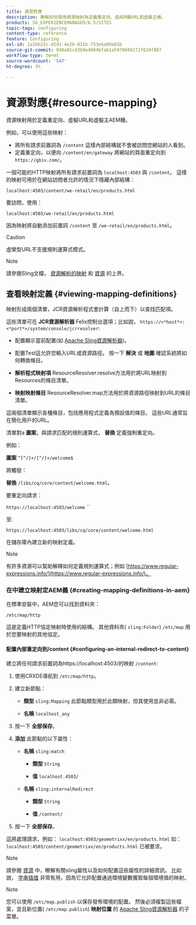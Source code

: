 ```yaml
---
title: 資源對應
description: 瞭解如何使用資源映射為定義重定向、虛AEM擬URL和虛擬主機。
products: SG_EXPERIENCEMANAGER/6.5/SITES
topic-tags: configuring
content-type: reference
feature: Configuring
exl-id: 1a1bb23c-d1d1-4e2b-811b-753e6a90a01b
source-git-commit: 940a01cd3b9e4804bfab1a5970699271f624f087
workflow-type: tm+mt
source-wordcount: '547'
ht-degree: 3%

---
```


# 資源對應{#resource-mapping}

資源映射用於定義重定向、虛擬URL和虛擬主AEM機。

例如，可以使用這些映射：

* 將所有請求前置詞為 `/content` 這樣內部結構就不會被訪問您網站的人看到。
* 定義重定向，以便向 `/content/en/gateway` 將網站的頁面重定向到 `https://gbiv.com/`。

一個可能的HTTP映射將所有請求前置詞為 `localhost:4503` 與 `/content`。 這樣的映射可用於在網站訪問者允許的情況下隱藏內部結構：

`localhost:4503/content/we-retail/en/products.html`

要訪問，使用：

`localhost:4503/we-retail/en/products.html`

因為映射將自動添加前置詞 `/content` 至 `/we-retail/en/products.html`。

>[!CAUTION]
>
>虛榮型URL不支援規則運算式模式。

>[!NOTE]
>
>請參閱Sling文檔， [資源解析的映射](https://sling.apache.org/site/resources.html) 和 [資源](https://sling.apache.org/site/mappings-for-resource-resolution.html) 的上界。

## 查看映射定義 {#viewing-mapping-definitions}

映射形成兩個清單，JCR資源解析程式會計算（自上而下）以查找匹配項。

這些清單可在 **JCR資源解析器** Felix控制台選項；比如說， `https://<*host*>:<*port*>/system/console/jcrresolver`:

* 配置顯示當前配置(如 [Apache Sling資源解析器](/help/overview/seo-and-url-management.md#etc-map))。

* 配置Test這允許您輸入URL或資源路徑。 按一下 **解決** 或 **地圖** 確認系統將如何轉換條目。

* **解析程式映射項**
ResourceResolver.resolve方法用於將URL映射到Resources的條目清單。

* **映射映射條目**
ResourceResolver.map方法用於將資源路徑映射到URL的條目清單。

這兩個清單顯示各種條目，包括應用程式定義為預設值的條目。 這些URL通常旨在簡化用戶的URL。

清單對a **圖案**，與請求匹配的規則運算式， **替換** 定義強制重定向。

例如：

**圖案** `^[^/]+/[^/]+/welcome$`

將觸發：

**替換** `/libs/cq/core/content/welcome.html`。

要重定向請求：

`https://localhost:4503/welcome` ``

至:

`https://localhost:4503/libs/cq/core/content/welcome.html`

在儲存庫內建立新的映射定義。

>[!NOTE]
>
>有許多資源可以幫助解釋如何定義規則運算式；例如 [https://www.regular-expressions.info/](https://www.regular-expressions.info/)。

### 在中建立映射定AEM義 {#creating-mapping-definitions-in-aem}

在標準安裝中，AEM您可以找到資料夾：

`/etc/map/http`

這是定義HTTP協定映射時使用的結構。 其他資料夾( `sling:Folder`) `/etc/map` 用於您要映射的其他協定。

#### 配置內部重定向到/content {#configuring-an-internal-redirect-to-content}

建立將任何請求前置詞為https://localhost:4503/的映射 `/content`:

1. 使用CRXDE導航到 `/etc/map/http`。

1. 建立新節點：

   * **類型** `sling:Mapping`
此節點類型用於此類映射，但其使用並非必需。

   * **名稱** `localhost_any`

1. 按一下 **全部保存**。
1. **添加** 此節點的以下屬性：

   * **名稱** `sling:match`

      * **類型** `String`

      * **值** `localhost.4503/`
   * **名稱** `sling:internalRedirect`

      * **類型** `String`

      * **值** `/content/`


1. 按一下 **全部保存**。

這將處理請求，例如：
`localhost:4503/geometrixx/en/products.html`
如：
`localhost:4503/content/geometrixx/en/products.html`
已被要求。

>[!NOTE]
>
>請參閱 [資源](https://sling.apache.org/site/mappings-for-resource-resolution.html) 中，瞭解有關sling屬性以及如何配置這些屬性的詳細資訊。
>比如說， [字串插值](https://sling.apache.org/documentation/the-sling-engine/mappings-for-resource-resolution.html#string-interpolation-for-etcmap) 非常有用，因為它允許配置通過環境變數獲取每個環境值的映射。

>[!NOTE]
>
>您可以使用 `/etc/map.publish` 以保存發佈環境的配置。 然後必須複製這些檔案，並且新位置( `/etc/map.publish`) **映射位置** 的 [Apache Sling資源解析器](/help/overview/seo-and-url-management.md#etc-map) 的子菜單。
